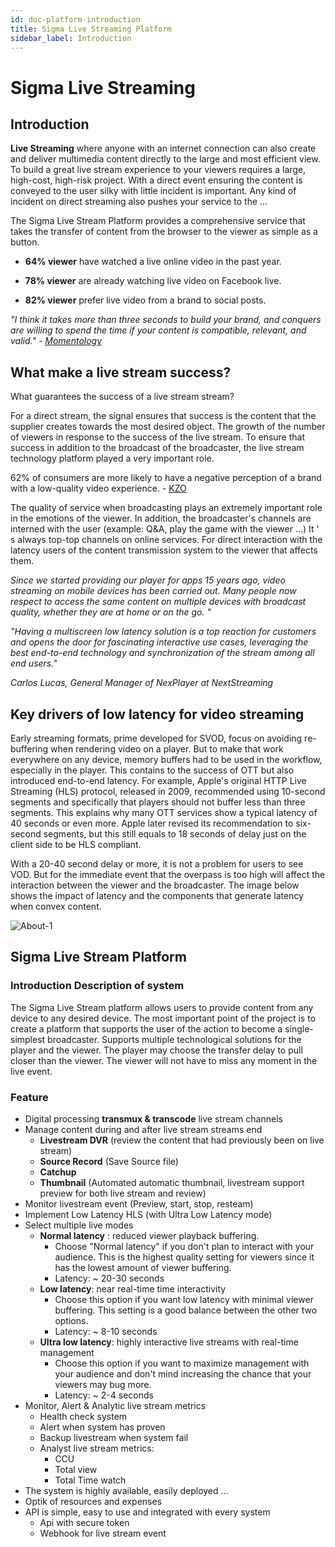 ```yaml
---
id: doc-platform-introduction
title: Sigma Live Streaming Platform
sidebar_label: Introduction
---
```


# Sigma Live Streaming

## Introduction

**Live Streaming** where anyone with an internet connection can also create and deliver multimedia content directly to the large and most efficient view. To build a great live stream experience to your viewers requires a large, high-cost, high-risk project. With a direct event ensuring the content is conveyed to the user silky with little incident is important. Any kind of incident on direct streaming also pushes your service to the ...

The Sigma Live Stream Platform provides a comprehensive service that takes the transfer of content from the browser to the viewer as simple as a button.


- **64% viewer** have watched a live online video in the past year.

- **78% viewer** are already watching live video on Facebook live.

- **82% viewer** prefer live video from a brand to social posts.

*"I think it takes more than three seconds to build your brand, and conquers are willing to spend the time if your content is compatible, relevant, and valid." - [Momentology](http://www.momentology.com/8936-video-marketing-trends-2016/)*



## What make a live stream success?

What guarantees the success of a live stream stream?

For a direct stream, the signal ensures that success is the content that the supplier creates towards the most desired object. The growth of the number of viewers in response to the success of the live stream. To ensure that success in addition to the broadcast of the broadcaster, the live stream technology platform played a very important role.

62% of consumers are more likely to have a negative perception of a brand with a low-quality video experience. - [KZO](https://kzoinnovations.com/video-quality-influence-brand-perception)

The quality of service when broadcasting plays an extremely important role in the emotions of the viewer. In addition, the broadcaster's channels are interned with the user (example: Q&A, play the game with the viewer ...) It &apos; s always top-top channels on online services. For direct interaction with the latency users of the content transmission system to the viewer that affects them.



*Since we started providing our player for apps 15 years ago, video streaming on mobile devices has been carried out. Many people now respect to access the same content on multiple devices with broadcast quality, whether they are at home or on the go. "*

*"Having a multiscreen low latency solution is a top reaction for customers and opens the door for fascinating interactive use cases, leveraging the best end-to-end technology and synchronization of the stream among all end users."*

*Carlos Lucas, General Manager of NexPlayer at* *NextStreaming*



## Key drivers of low latency for video streaming

Early streaming formats, prime developed for SVOD, focus on avoiding re-buffering when rendering video on a player. But to make that work everywhere on any device, memory buffers had to be used in the workflow, especially in the player. This contains to the success of OTT but also introduced end-to-end latency. For example, Apple's original HTTP Live Streaming (HLS) protocol, released in 2009, recommended using 10-second segments and specifically that players should not buffer less than three segments. This explains why many OTT services show a typical latency of 40 seconds or even more. Apple later revised its recommendation to six-second segments, but this still equals to 18 seconds of delay just on the client side to be HLS compliant.

With a 20-40 second delay or more, it is not a problem for users to see VOD. But for the immediate event that the overpass is too high will affect the interaction between the viewer and the broadcaster. The image below shows the impact of latency and the components that generate latency when convex content.


![About-1](/images/livestream/livestream-about-1.png)



## Sigma Live Stream Platform

### Introduction Description of system

The Sigma Live Stream platform allows users to provide content from any device to any desired device. The most important point of the project is to create a platform that supports the user of the action to become a single-simplest broadcaster. Supports multiple technological solutions for the player and the viewer. The player may choose the transfer delay to pull closer than the viewer. The viewer will not have to miss any moment in the live event.

### Feature

- Digital processing **transmux & transcode** live stream channels
- Manage content during and after live stream streams end
  - **Livestream DVR** (review the content that had previously been on live stream)
  - **Source Record** (Save Source file)
  - **Catchup**
  - **Thumbnail** (Automated automatic thumbnail, livestream support preview for both live stream and review)
- Monitor livestream event (Preview, start, stop, resteam)
- Implement Low Latency HLS (with Ultra Low Latency mode)
- Select multiple live modes
  - **Normal latency** : reduced viewer playback buffering.
    - Choose "Normal latency" if you don't plan to interact with your audience. This is the highest quality setting for viewers since it has the lowest amount of viewer buffering.
    - Latency: ~ 20-30 seconds
  - **Low latency**: near real-time time interactivity
    - Choose this option if you want low latency with minimal viewer buffering. This setting is a good balance between the other two options.
    - Latency: ~ 8-10 seconds
  - **Ultra low latency**: highly interactive live streams with real-time management
    - Choose this option if you want to maximize management with your audience and don't mind increasing the chance that your viewers may bug more.
    - Latency: ~ 2-4 seconds
- Monitor, Alert & Analytic live stream metrics
  - Health check system
  - Alert when system has proven
  - Backup livestream when system fail
  - Analyst live stream metrics:
    - CCU
    - Total view
    - Total Time watch
- The system is highly available, easily deployed ...
- Optik of resources and expenses
- API is simple, easy to use and integrated with every system
  - Api with secure token
  - Webhook for live stream event 
